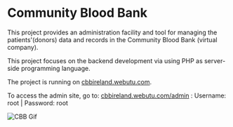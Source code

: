 # Community Blood Bank

This project provides an administration facility and tool for managing the patients'(donors) data and records in the Community Blood Bank (virtual company).

This project focuses on the backend development via using PHP as server-side programming language.

The project is running on [cbbireland.webutu.com](http://cbbireland.webutu.com/).

To access the admin site, go to: [cbbireland.webutu.com/admin](http://cbbireland.webutu.com/admin) :
Username: root  |   Password: root

![CBB Gif](https://github.com/John-Almardeny/community-blood-bank/blob/master/cbb.gif?raw=true)
